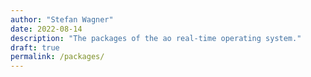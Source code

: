 ```yaml
---
author: "Stefan Wagner"
date: 2022-08-14
description: "The packages of the ao real-time operating system."
draft: true
permalink: /packages/
---
```

